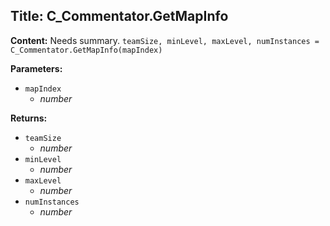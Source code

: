 ## Title: C_Commentator.GetMapInfo

**Content:**
Needs summary.
`teamSize, minLevel, maxLevel, numInstances = C_Commentator.GetMapInfo(mapIndex)`

**Parameters:**
- `mapIndex`
  - *number*

**Returns:**
- `teamSize`
  - *number*
- `minLevel`
  - *number*
- `maxLevel`
  - *number*
- `numInstances`
  - *number*